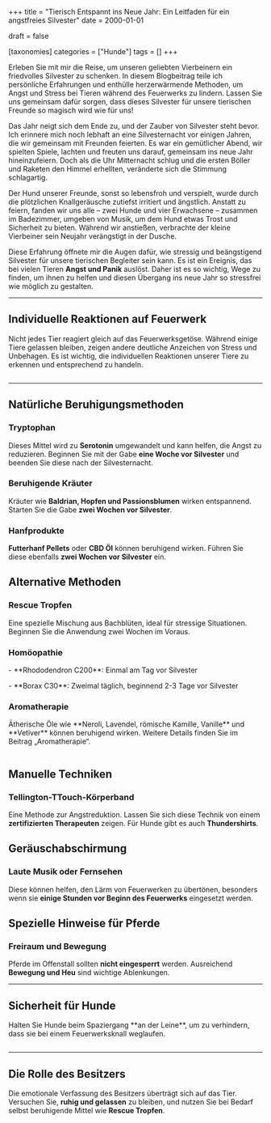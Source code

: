 +++
title = "Tierisch Entspannt ins Neue Jahr: Ein Leitfaden für ein angstfreies Silvester"
date = 2000-01-01

draft = false

[taxonomies]
categories = ["Hunde"]
tags = []
+++

Erleben Sie mit mir die Reise, um unseren geliebten Vierbeinern ein friedvolles Silvester zu schenken. In diesem Blogbeitrag teile ich persönliche Erfahrungen und enthülle herzerwärmende Methoden, um Angst und Stress bei Tieren während des Feuerwerks zu lindern. Lassen Sie uns gemeinsam dafür sorgen, dass dieses Silvester für unsere tierischen Freunde so magisch wird wie für uns!

<!-- more -->


Das Jahr neigt sich dem Ende zu, und der Zauber von Silvester steht bevor. Ich erinnere mich noch lebhaft an eine Silvesternacht vor einigen Jahren, die wir gemeinsam mit Freunden feierten. Es war ein gemütlicher Abend, wir spielten Spiele, lachten und freuten uns darauf, gemeinsam ins neue Jahr hineinzufeiern. Doch als die Uhr Mitternacht schlug und die ersten Böller und Raketen den Himmel erhellten, veränderte sich die Stimmung schlagartig.

Der Hund unserer Freunde, sonst so lebensfroh und verspielt, wurde durch die plötzlichen Knallgeräusche zutiefst irritiert und ängstlich. Anstatt zu feiern, fanden wir uns alle – zwei Hunde und vier Erwachsene – zusammen im Badezimmer, umgeben von Musik, um dem Hund etwas Trost und Sicherheit zu bieten. Während wir anstießen, verbrachte der kleine Vierbeiner sein Neujahr verängstigt in der Dusche.



Diese Erfahrung öffnete mir die Augen dafür, wie stressig und beängstigend Silvester für unsere tierischen Begleiter sein kann. Es ist ein Ereignis, das bei vielen Tieren **Angst und Panik** auslöst. Daher ist es so wichtig, Wege zu finden, um ihnen zu helfen und diesen Übergang ins neue Jahr so stressfrei wie möglich zu gestalten.

<div class="container marketing">
  <hr class="featurette-divider">
  <div class="row featurette">
    <div class="col-md-7 order-md-2">
      <h2 class="featurette-heading">Individuelle Reaktionen auf Feuerwerk</h2>
      <p class="lead">Nicht jedes Tier reagiert gleich auf das Feuerwerksgetöse. Während einige Tiere gelassen bleiben, zeigen andere deutliche Anzeichen von Stress und Unbehagen. Es ist wichtig, die individuellen Reaktionen unserer Tiere zu erkennen und entsprechend zu handeln.</p>    
    </div>
    <div class="col-md-5">
        <picture>
            <img src="https://tierheilpraxis-jessican.de/img/blog/silvester_1.png" alt="" title="  loading="lazy" sizes="30vw"  class="featurette-image img-fluid mx-auto rounded-img" style="aspect-ratio: 1/1; object-fit: cover;">
        </picture>
    </div>
  </div>
  <hr class="featurette-divider">
</div>

## Natürliche Beruhigungsmethoden

### Tryptophan
Dieses Mittel wird zu **Serotonin** umgewandelt und kann helfen, die Angst zu reduzieren. Beginnen Sie mit der Gabe **eine Woche vor Silvester** und beenden Sie diese nach der Silvesternacht.

### Beruhigende Kräuter
Kräuter wie **Baldrian, Hopfen und Passionsblumen** wirken entspannend. Starten Sie die Gabe **zwei Wochen vor Silvester**.

### Hanfprodukte
**Futterhanf Pellets** oder **CBD Öl** können beruhigend wirken. Führen Sie diese ebenfalls **zwei Wochen vor Silvester** ein.

 <div class="row featurette">
    <div class="col-md-7">
      <h2 class="featurette-heading">Alternative Methoden</h2>
      <p class="lead"><h3>Rescue Tropfen</h3>
      <p>Eine spezielle Mischung aus Bachblüten, ideal für stressige Situationen. Beginnen Sie die Anwendung zwei Wochen im Voraus.</p>
      <h3>Homöopathie</h3>
      <p>- **Rhododendron C200**: Einmal am Tag vor Silvester</p>
      <p>- **Borax C30**: Zweimal täglich, beginnend 2-3 Tage vor Silvester</p>
      <h3>Aromatherapie</h3>
      <p>Ätherische Öle wie **Neroli, Lavendel, römische Kamille, Vanille** und **Vetiver** können beruhigend wirken. Weitere Details finden Sie im Beitrag „Aromatherapie“.</p>
    </div>
    <div class="col-md-5 order-md-1">
      <picture>
        <img src="https://tierheilpraxis-jessican.de/img/behandlung/silvester_2.png" alt="" title="" loading="lazy" sizes="100vw"  class="featurette-image img-fluid mx-auto rounded-img" style="aspect-ratio: 1/1; object-fit: cover;">
    </picture>
    </div>
  </div>

## Manuelle Techniken

### Tellington-TTouch-Körperband
Eine Methode zur Angstreduktion. Lassen Sie sich diese Technik von einem **zertifizierten Therapeuten** zeigen. Für Hunde gibt es auch **Thundershirts**.

## Geräuschabschirmung

### Laute Musik oder Fernsehen
Diese können helfen, den Lärm von Feuerwerken zu übertönen, besonders wenn sie **einige Stunden vor Beginn des Feuerwerks** eingesetzt werden.

## Spezielle Hinweise für Pferde

### Freiraum und Bewegung
Pferde im Offenstall sollten **nicht eingesperrt** werden. Ausreichend **Bewegung und Heu** sind wichtige Ablenkungen.

<div class="container marketing">
  <hr class="featurette-divider">
  <div class="row featurette">
    <div class="col-md-7 order-md-2">
      <h2 class="featurette-heading">Sicherheit für Hunde</h2>
      <p class="lead">Halten Sie Hunde beim Spaziergang **an der Leine**, um zu verhindern, dass sie bei einem Feuerwerksknall weglaufen.</p>    
    </div>
    <div class="col-md-5">
        <picture>
            <img src="https://tierheilpraxis-jessican.de/img/blog/silvester_3.png" alt="" title="  loading="lazy" sizes="30vw"  class="featurette-image img-fluid mx-auto rounded-img" style="aspect-ratio: 1/1; object-fit: cover;">
        </picture>
    </div>
  </div>
  <hr class="featurette-divider">
</div>

## Die Rolle des Besitzers

Die emotionale Verfassung des Besitzers überträgt sich auf das Tier. Versuchen Sie, **ruhig und gelassen** zu bleiben, und nutzen Sie bei Bedarf selbst beruhigende Mittel wie **Rescue Tropfen**.